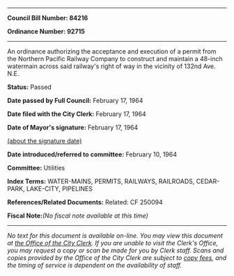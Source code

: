 

********

**Council Bill Number: 84216**
   
**Ordinance Number: 92715**
********

 An ordinance authorizing the acceptance and execution of a permit from the Northern Pacific Railway Company to construct and maintain a 48-inch watermain across said railway's right of way in the vicinity of 132nd Ave. N.E.

**Status:** Passed
   
**Date passed by Full Council:** February 17, 1964
   
**Date filed with the City Clerk:** February 17, 1964
   
**Date of Mayor's signature:** February 17, 1964
   
[(about the signature date)](/~public/approvaldate.htm)
   
   
   
**Date introduced/referred to committee:** February 10, 1964
   
**Committee:** Utilities
   
   
**Index Terms:** WATER-MAINS, PERMITS, RAILWAYS, RAILROADS, CEDAR-PARK, LAKE-CITY, PIPELINES

**References/Related Documents:** Related: CF 250094

**Fiscal Note:**_(No fiscal note available at this time)_
********

_No text for this document is available on-line. You may view this document at [the Office of the City Clerk](http://www.seattle.gov/leg/clerk/contactUs.htm). If you are unable to visit the Clerk's Office, you may request a copy or scan be made for you by Clerk staff. Scans and copies provided by the Office of the City Clerk are subject to [copy fees](http://clerk.seattle.gov/~public/clerkfees.htm), and the timing of service is dependent on the availability of staff._

